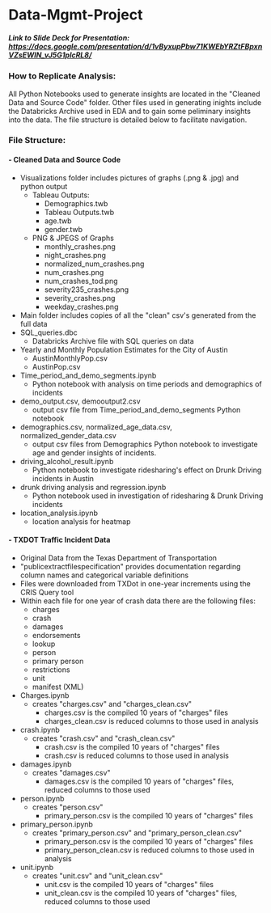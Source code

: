 # Data-Mgmt-Project
##### Link to Slide Deck for Presentation: https://docs.google.com/presentation/d/1vByxupPbw71KWEbYRZtFBpxnVZsEWIN_vJ5G1plcRL8/

### How to Replicate Analysis: 
All Python Notebooks used to generate insights are located in the "Cleaned Data and Source Code" folder. Other files used in generating inights include the Databricks Archive used in EDA and to gain some peliminary insights into the data. The file structure is detailed below to facilitate navigation. 

### File Structure: 
#### - Cleaned Data and Source Code
  - Visualizations folder includes pictures of graphs (.png & .jpg) and python output
    - Tableau Outputs: 
      - Demographics.twb
      - Tableau Outputs.twb
      - age.twb
      - gender.twb
    - PNG & JPEGS of Graphs
      - monthly_crashes.png
      - night_crashes.png
      - normalized_num_crashes.png
      - num_crashes.png
      - num_crashes_tod.png
      - severity235_crashes.png
      - severity_crashes.png
      - weekday_crashes.png
  - Main folder includes copies of all the "clean" csv's generated from the full data
  - SQL_queries.dbc
      - Databricks Archive file with SQL queries on data
  - Yearly and Monthly Population Estimates for the City of Austin 
      - AustinMonthlyPop.csv
      - AustinPop.csv
  - Time_period_and_demo_segments.ipynb
      - Python notebook with analysis on time periods and demographics of incidents
  - demo_output.csv, demooutput2.csv
      - output csv file from Time_period_and_demo_segments Python notebook
  - demographics.csv, normalized_age_data.csv, normalized_gender_data.csv
      - output csv files from Demographics Python notebook to investigate age and gender insights of incidents.     
  - driving_alcohol_result.ipynb
      - Python notebook to investigate ridesharing's effect on Drunk Driving incidents in Austin
  - drunk driving analysis and regression.ipynb
      - Python notebook used in investigation of ridesharing & Drunk Driving incidents
  - location_analysis.ipynb
      - location analysis for heatmap
#### - TXDOT Traffic Incident Data
  - Original Data from the Texas Department of Transportation
  - "publicextractfilespecification" provides documentation regarding column names and categorical variable definitions
  - Files were downloaded from TXDot in one-year increments using the CRIS Query tool 
  - Within each file for one year of crash data there are the following files: 
      - charges
      - crash
      - damages
      - endorsements
      - lookup
      - person
      - primary person
      - restrictions
      - unit
      - manifest (XML)
  - Charges.ipynb
      - creates "charges.csv" and "charges_clean.csv" 
         - charges.csv is the compiled 10 years of "charges" files
         - charges_clean.csv is reduced columns to those used in analysis
  - crash.ipynb
      - creates "crash.csv" and "crash_clean.csv" 
         - crash.csv is the compiled 10 years of "charges" files
         - crash.csv is reduced columns to those used in analysis
  - damages.ipynb
      - creates "damages.csv" 
         - damages.csv is the compiled 10 years of "charges" files, reduced columns to those used
  - person.ipynb
      - creates "person.csv" 
         - primary_person.csv is the compiled 10 years of "charges" files
  - primary_person.ipynb
      - creates "primary_person.csv" and "primary_person_clean.csv" 
         - primary_person.csv is the compiled 10 years of "charges" files
         - primary_person_clean.csv is reduced columns to those used in analysis
  - unit.ipynb
      - creates "unit.csv" and "unit_clean.csv" 
         - unit.csv is the compiled 10 years of "charges" files
         - unit_clean.csv is the compiled 10 years of "charges" files, reduced columns to those used
